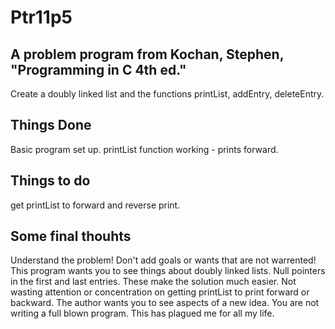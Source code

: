 # Ptr11p5
## A problem program from Kochan, Stephen, "Programming in C 4th ed."
Create a doubly linked list and the functions printList, addEntry, deleteEntry.
## Things Done
Basic program set up.
printList function working - prints forward.
## Things to do
get printList to forward and reverse print.
## Some final thouhts
Understand the problem! Don't add goals or wants that are not warrented! This 
program wants you to see things about doubly linked lists. Null pointers in
the first and last entries. These make the solution much easier. Not wasting 
attention or concentration on getting printList to print forward or backward.
The author wants you to see aspects of a new idea. You are not writing a full
blown program. This has plagued me for all my life.
